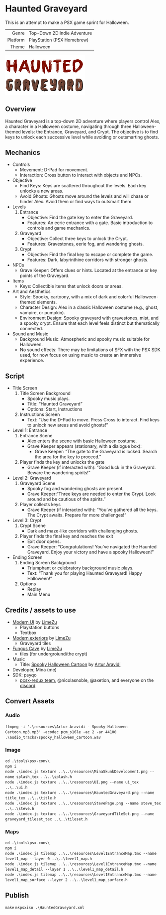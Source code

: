 # Haunted Graveyard

This is an attempt to make a PSX game sprint for Halloween.

|          |                             |
|---------:|:----------------------------|  
| Genre    | Top-Down 2D Indie Adventure |
| Platform | PlayStation (PSX Homebrew)  |
| Theme    | Halloween                   |

![Haunted Graveyard](/resources/HauntedGraveyard.png "Haunted Graveyard")

## Overview

Haunted Graveyard is a top-down 2D adventure where players control Alex, a character in a Halloween costume, navigating through three Halloween-themed levels: the Entrance, Graveyard, and Crypt. The objective is to find keys to unlock each successive level while avoiding or outsmarting ghosts.

## Mechanics

- Controls
  - Movement: D-Pad for movement.
  - Interaction: Cross button to interact with objects and NPCs.
- Objective
  - Find Keys: Keys are scattered throughout the levels. Each key unlocks a new areas.
  - Avoid Ghosts: Ghosts move around the levels and will chase or hinder Alex. Avoid them or find ways to outsmart them.
- Levels
  1. Entrance
      - Objective: Find the gate key to enter the Graveyard.
      - Features: An eerie entrance with a gate. Basic introduction to controls and game mechanics.
  2. Graveyard
      - Objective: Collect three keys to unlock the Crypt.
      - Features: Gravestones, eerie fog, and wandering ghosts.
  3. Crypt
      - Objective: Find the final key to escape or complete the game.
      - Features: Dark, labyrinthine corridors with stronger ghosts.
- NPCs
  - Grave Keeper: Offers clues or hints. Located at the entrance or key points of the Graveyard.
- Items
  - Keys: Collectible items that unlock doors or areas.
- Art and Aesthetics
  - Style: Spooky, cartoony, with a mix of dark and colorful Halloween-themed elements.
  - Character Design: Alex in a classic Halloween costume (e.g., ghost, vampire, or pumpkin).
  - Environment Design: Spooky graveyard with gravestones, mist, and a spooky crypt. Ensure that each level feels distinct but thematically connected.
- Sound and Music
  - Background Music: Atmospheric and spooky music suitable for Halloween.
  - No sound effects: There may be limitations of SFX with the PSX SDK used, for now focus on using music to create an immersive experience.

## Script

- Title Screen
  1. Title Screen Background
     - Spooky music plays.
     - Title: “Haunted Graveyard”
     - Options: Start, Instructions
  2. Instructions Screen
     - Text: “Use the D-Pad to move. Press Cross to interact. Find keys to unlock new areas and avoid ghosts!”
- Level 1: Entrance
  1. Entrance Scene
     - Alex enters the scene with basic Halloween costume.
     - Grave Keeper appears (stationary, with a dialogue box):
       - Grave Keeper: “The gate to the Graveyard is locked. Search the area for the key to proceed.”
  2. Player finds the key and unlocks the gate
     - Grave Keeper (if interacted with): “Good luck in the Graveyard. Beware the wandering spirits!”
- Level 2: Graveyard
  1. Graveyard Scene
     - Spooky fog and wandering ghosts are present.
     - Grave Keeper:“Three keys are needed to enter the Crypt. Look around and be cautious of the spirits.”
  2. Player collects keys
     - Grave Keeper (if interacted with): “You’ve gathered all the keys. The Crypt awaits. Prepare for more challenges!”
- Level 3: Crypt
  1. Crypt Scene
     - Dark and maze-like corridors with challenging ghosts.
  2. Player finds the final key and reaches the exit
     - Exit door opens.
     - Grave Keeper: “Congratulations! You’ve navigated the Haunted Graveyard. Enjoy your victory and have a spooky Halloween!”
- Ending Screen
  1. Ending Screen Background
     - Triumphant or celebratory background music plays.
     - Text: “Thank you for playing Haunted Graveyard! Happy Halloween!”
  2. Options
     - Replay
     - Main Menu

## Credits / assets to use

- [Modern UI](https://limezu.itch.io/modernuserinterface) by [LimeZu](https://limezu.itch.io/)
  - Playstation buttons
  - Textbox
- [Modern exteriors](https://limezu.itch.io/modernexteriors) by [LimeZu](https://limezu.itch.io/)
  - Graveyard tiles
- [Fungus Cave](https://limezu.itch.io/fungus-cave) by [LimeZu](https://limezu.itch.io/)
  - tiles (for undergroiund/the crypt)
- Music
  - Title: [Spooky Halloween Cartoon](https://freemusicarchive.org/music/artur-aravidi/single/spooky-halloween-cartoonmp3/) by [Artur Aravidi](https://freemusicarchive.org/music/artur-aravidi/)
- Developer, Mina (me)
- SDK: psyqo
  - [pcsx-redux team](/grumpycoders/pcsx-redux), @nicolasnoble, @axetion, and everyone on the [discord](https://discord.gg/QByKPpH)

 
## Convert Assets

### Audio

`ffmpeg -i '.\resources\Artur Aravidi - Spooky Halloween Cartoon.mp3.mp3' -acodec pcm_s16le -ac 2 -ar 44100 .\audio_tracks\spooky_halloween_cartoon.wav`  

### Image

`cd .\tools\psx-conv\`  
`npm i`  
`node .\index.js texture ..\..\resources\MinaSkunkDevelopment.png --name splash_tex ..\..\splash.h`  
`node .\index.js texture ..\..\resources\UI.png --name ui_tex ..\..\ui.h`  
`node .\index.js texture ..\..\resources\HauntedGraveyard.png --name title_tex ..\..\title.h`  
`node .\index.js texture ..\..\resources\StevePage.png --name steve_tex ..\..\steve.h`  
`node .\index.js texture ..\..\resources\GraveyardTileSet.png --name graveyard_tileset_tex ..\..\tileset.h`  

### Maps  

`cd .\tools\psx-conv\`  
`npm i`  
`node .\index.js tilemap ..\..\resources\Level1EntranceMap.tmx --name level1_map --layer 0 ..\..\level1_map.h`  
`node .\index.js tilemap ..\..\resources\Level1EntranceMap.tmx --name level1_map_detail --layer 1 ..\..\level1_map_detail.h`  
`node .\index.js tilemap ..\..\resources\Level1EntranceMap.tmx --name level1_map_surface --layer 2 ..\..\level1_map_surface.h`  

## Publish

`make`
`mkpsxiso .\HauntedGraveyard.xml`  
